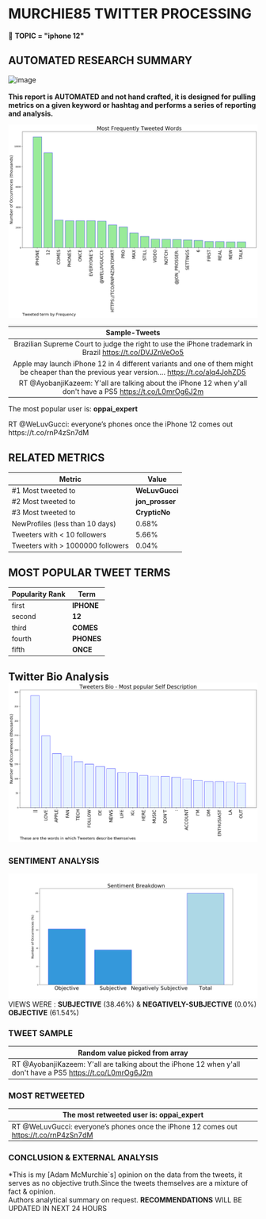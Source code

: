 # MURCHIE85 TWITTER PROCESSING 
&#x1F34E; **TOPIC = "iphone 12"**

## AUTOMATED RESEARCH SUMMARY

![image](https://marketingplatform.google.com/about/static/images/gmp/analytics-smb-benefit.jpg)
<br></br>
<b> This report is AUTOMATED and not hand crafted, it is designed for pulling metrics on a given keyword or hashtag and performs a series of reporting and analysis.</b>



![image](TWEETS.png)



|                **Sample-Tweets**        |
| :-------------: |
| Brazilian Supreme Court to judge the right to use the iPhone trademark in Brazil https://t.co/DVJZnVeOo5 |
| Apple may launch iPhone 12 in 4 different variants and one of them might be cheaper than the previous year version.… https://t.co/aIq4JohZD5 |
| RT @AyobanjiKazeem: Y'all are talking about the iPhone 12 when y'all don't have a PS5 https://t.co/L0mrOg6J2m |

The most popular user is: **oppai_expert**
<div class="alert alert-block alert-danger"> RT @WeLuvGucci: everyone’s phones once the iPhone 12 comes out https://t.co/rnP4zSn7dM</div>

## RELATED METRICS<br>
| Metric | Value |
| ------------- | ------------- |
| #1 Most tweeted to  | **WeLuvGucci** |
| #2 Most tweeted to  | **jon_prosser** |
| #3 Most tweeted to  | **CrypticNo** |
| NewProfiles (less than 10 days) | 0.68%  |
| Tweeters with < 10 followers  | 5.66%|
| Tweeters with > 1000000 followers  | 0.04%  |



## MOST POPULAR TWEET TERMS 


| Popularity Rank  | Term |
| ------------- | ------------- |
| first  | **IPHONE**  |
| second  | **12**  |
| third  | **COMES** |
| fourth  | **PHONES**  |
| fifth  | **ONCE**  |


## Twitter Bio Analysis![image](BIO.png)
### SENTIMENT ANALYSIS
![image](sentiment.png)
VIEWS WERE : **SUBJECTIVE**  (38.46%) & **NEGATIVELY-SUBJECTIVE** (0.0%) **OBJECTIVE** (61.54%)

### TWEET SAMPLE 
| Random value picked from array |
| ------------- |
|RT @AyobanjiKazeem: Y'all are talking about the iPhone 12 when y'all don't have a PS5 https://t.co/L0mrOg6J2m |

### MOST RETWEETED 

| The most retweeted user is: **oppai_expert**  |
| ------------- |
| RT @WeLuvGucci: everyone’s phones once the iPhone 12 comes out https://t.co/rnP4zSn7dM |

### CONCLUSION & EXTERNAL ANALYSIS

*This is my [Adam McMurchie`s] opinion on the data from the tweets, it serves as no objective truth.Since the tweets themselves are a mixture of fact & opinion.<br>
Authors analytical summary on request.
**RECOMMENDATIONS** WILL BE UPDATED IN NEXT  24 HOURS <br>